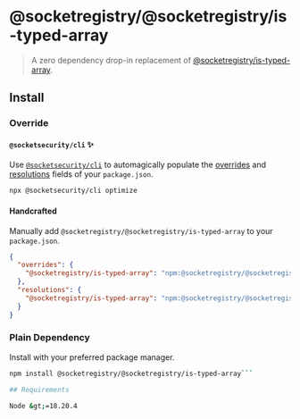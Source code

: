 # @socketregistry/@socketregistry/is-typed-array

> A zero dependency drop-in replacement of
> [@socketregistry/is-typed-array](https://www.npmjs.com/package/@socketregistry/is-typed-array).

## Install

### Override

#### `@socketsecurity/cli` :sparkles:

Use [`@socketsecurity/cli`](https://www.npmjs.com/package/@socketsecurity/cli)
to automagically populate the
[overrides](https://docs.npmjs.com/cli/v9/configuring-npm/package-json#overrides)
and [resolutions](https://yarnpkg.com/configuration/manifest#resolutions) fields
of your `package.json`.

```sh
npx @socketsecurity/cli optimize
```

#### Handcrafted

Manually add `@socketregistry/@socketregistry/is-typed-array` to your
`package.json`.

```json
{
  "overrides": {
    "@socketregistry/is-typed-array": "npm:@socketregistry/@socketregistry/is-typed-array@^1"
  },
  "resolutions": {
    "@socketregistry/is-typed-array": "npm:@socketregistry/@socketregistry/is-typed-array@^1"
  }
}
```

### Plain Dependency

Install with your preferred package manager.

````sh
npm install @socketregistry/@socketregistry/is-typed-array```

## Requirements

Node &gt;=18.20.4
````
